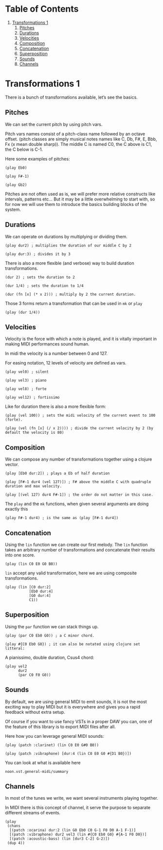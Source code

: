 
# Table of Contents

1.  [Transformations 1](#org3353ab6)
    1.  [Pitches](#org7696d2a)
    2.  [Durations](#org376d752)
    3.  [Velocities](#orgf4774c5)
    4.  [Composition](#org3c259d1)
    5.  [Concatenation](#org6e07535)
    6.  [Superposition](#org2a21af2)
    7.  [Sounds](#org01231f9)
    8.  [Channels](#orgbc0d095)


<a id="org3353ab6"></a>

# Transformations 1

There is a bunch of transformations available, let&rsquo;s see the basics.


<a id="org7696d2a"></a>

## Pitches

We can set the current pitch by using pitch vars.

Pitch vars names consist of a pitch-class name followed by an octave offset.
(pitch classes are simply musical notes names like C, Db, F#, E, Bbb, Fx (x mean double sharp)).
The middle C is named C0, the C above is C1, the C below is C-1.

Here some examples of pitches:

    (play Eb0)

    (play F#-1)

    (play Gb2)

Pitches are not often used as is, we will prefer more relative constructs like intervals, patterns etc&#x2026;
But it may be a little overwhelming to start with, so for now we will use them to introduce the basics building blocks of the system.


<a id="org376d752"></a>

## Durations

We can operate on durations by multiplying or dividing them.

    (play dur2) ; multiplies the duration of our middle C by 2

    (play dur:3) ; divides it by 3

There is also a more flexible (and verbose) way to build duration transformations.

    (dur 2) ; sets the duration to 2

    (dur 1/4) ; sets the duration to 1/4

    (dur (fn [x] (* x 2))) ; multiply by 2 the current duration.

Those 3 forms return a transformation that can be used in `mk` or `play`

    (play (dur 1/4))


<a id="orgf4774c5"></a>

## Velocities

Velocity is the force with which a note is played, and it is vitally important in making MIDI performances sound human.

In midi the velocity is a number between 0 and 127.

For easing notation, 12 levels of velocity are defined as vars.

    (play vel0) ; silent

    (play vel3) ; piano

    (play vel8) ; forte

    (play vel12) ; fortissimo

Like for duration there is also a more flexible form:

    (play (vel 100)) ; sets the midi velocity of the current event to 100 (forte).

    (play (vel (fn [x] (/ x 2)))) ; divide the current velocity by 2 (by default the velocity is 80)


<a id="org3c259d1"></a>

## Composition

We can compose any number of transformations together using a clojure vector.

    (play [Eb0 dur:2]) ; plays a Eb of half duration

    (play [F#-1 dur4 (vel 127)]) ; F# above the middle C with quadruple duration and max velocity.

    (play [(vel 127) dur4 F#-1]) ; the order do not matter in this case.

The `play` and the `mk` functions, when given several arguments are doing exactly this

    (play F#-1 dur4) ; is the same as (play [F#-1 dur4])


<a id="org6e07535"></a>

## Concatenation

Using the `lin` function we can create our first melody.
The `lin` function takes an arbitrary number of transformations and concatenate their results into one score.

    (play (lin C0 E0 G0 B0))

`lin` accept any valid transformation, here we are using composite transformations.

    (play (lin [C0 dur:2]
               [Eb0 dur:4]
               [G0 dur:4]
               C1))


<a id="org2a21af2"></a>

## Superposition

Using the `par` function we can stack things up.

    (play (par C0 Eb0 G0)) ; a C minor chord.

    (play #{C0 Eb0 G0}) ; it can also be notated using clojure set litteral:

A pianissimo, double duration, Csus4 chord:

    (play vel2
          dur2
          (par C0 F0 G0))


<a id="org01231f9"></a>

## Sounds

By default, we are using general MIDI to emit sounds, it is not the most exciting way to play MIDI but it is everywhere and gives you a rapid feedback without extra setup.

Of course if you want to use fancy VSTs in a proper DAW you can, one of the feature of this library is to export MIDI files after all.

Here how you can leverage general MIDI sounds:

    (play (patch :clarinet) (lin C0 E0 G#0 B0))

    (play (patch :vibraphone) [dur:4 (lin C0 E0 G0 #{D1 B0})])

You can look at what is available here

    noon.vst.general-midi/summary


<a id="orgbc0d095"></a>

## Channels

In most of the tunes we write, we want several instruments playing together.

In MIDI there is this concept of channel, it serve the purpose to separate different streams of events.

    (play
     (chans
      [(patch :ocarina) dur:2 (lin G0 Eb0 C0 G-1 F0 D0 A-1 F-1)]
      [(patch :vibraphone) dur2 vel3 (lin #{C0 Eb0 G0} #{A-1 F0 D0})]
      [(patch :acoustic-bass) (lin [dur3 C-2] G-2)])
     (dup 4))

